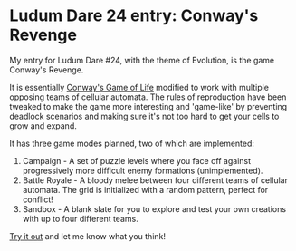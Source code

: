 Ludum Dare 24 entry: Conway's Revenge
===

My entry for Ludum Dare #24, with the theme of Evolution, is the game Conway's Revenge.

It is essentially [Conway's Game of Life](http://en.wikipedia.org/wiki/Conway%27s_Game_of_Life) modified to work with multiple opposing teams of cellular automata. The rules of reproduction have been tweaked to make the game more interesting and 'game-like' by preventing deadlock scenarios and making sure it's not too hard to get your cells to grow and expand.

It has three game modes planned, two of which are implemented:

1. Campaign - A set of puzzle levels where you face off against progressively more difficult enemy formations (unimplemented).
2. Battle Royale - A bloody melee between four different teams of cellular automata. The grid is initialized with a random pattern, perfect for conflict!
3. Sandbox - A blank slate for you to explore and test your own creations with up to four different teams.

[Try it out](http://nickknowlson.com/projects/conways-revenge/) and let me know what you think!
